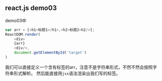 ## react.js demo03

demo03中

```js
var arr = [<h1>标题1</h1>,<h2>标题2<h2/>];
ReactDOM.render(
    <div>
    {arr}
    <div/>,
    document.getElementById('target')
)
```
我们可以直接定义一个含有标签的arr，注意不是字符串形式，不然不然会按照字符串形式解析。
然后能直接用`jsx`语法渲染出我们写的标签。
